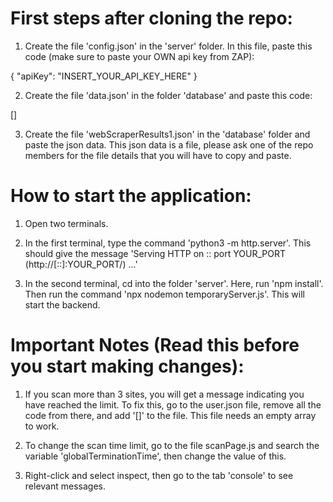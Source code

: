 # First steps after cloning the repo:

1) Create the file 'config.json' in the 'server' folder. In this file, paste this code (make sure to paste your OWN api key from ZAP):

{
  "apiKey": "INSERT_YOUR_API_KEY_HERE"
}

2) Create the file 'data.json' in the folder 'database' and paste this code:

[]

3) Create the file 'webScraperResults1.json' in the 'database' folder and paste the json data. This json data is a file, please ask one of the repo members for the file details that you will have to copy and paste.

# How to start the application:

1) Open two terminals.

2) In the first terminal, type the command 'python3 -m http.server'. This should give the message 'Serving HTTP on :: port YOUR_PORT (http://[::]:YOUR_PORT/) ...'

3) In the second terminal, cd into the folder 'server'. Here, run 'npm install'. Then run the command 'npx nodemon temporaryServer.js'. This will start the backend.

# Important Notes (Read this before you start making changes):

1) If you scan more than 3 sites, you will get a message indicating you have reached the limit. To fix this, go to the user.json file, remove all the code from there, and add '[]' to the file. This file needs an empty array to work. 

2) To change the scan time limit, go to the file scanPage.js and search the variable 'globalTerminationTime', then change the value of this.

3) Right-click and select inspect, then go to the tab 'console' to see relevant messages.


